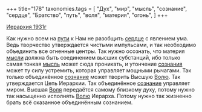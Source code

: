 +++
title="178"
taxonomies.tags = [
 "Дух",
 "мир",
 "мысль",
 "сознание",
 "сердце",
 "Братство",
 "путь",
 "воля",
 "материя",
 "огонь",
]
+++

[Иерархия 1931г](/agni/1931)

Как нужно всем на [пути](/tags/путь) к Нам не разобщить [сердце](/tags/сердце) с явлением ума. Ведь творчество утверждается чистыми импульсами, и так необходимо объединить все огненные центры. Так нужно осознать, что материя [мысли](/tags/[мысль](/tags/мысль)) должна быть соединением высших субстанций, ибо только самая тонкая [мысль](/tags/мысль) может сюда проникать, и утончение [сознания](/tags/[сознание](/tags/сознание)) может ту силу устремить, которая управляет мощными рычагами. Так только объединённое [сознание](/tags/сознание) может творить Высшую [Волю](/tags/воля). Так утверждается Цепь Иерархии. Так объединённое [сознание](/tags/сознание) управляет миром. Высшая [Воля](/tags/воля) передаётся самому близкому духу, потому нужно так насыщенно исполнять [Волю](/tags/воля) Иерарха. Потому нужно так жизненно брать всё сказанное объединённым сознанием.   

